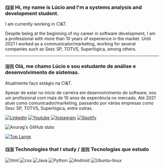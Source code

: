 
### 🇬🇧 Hi, my name is Lúcio and I'm a systems analysis and development student.
I am currently working in CI&T.

Despite being at the beginning of my career in software development, I am a professional with more than 10 years of experience in the market. Until 2021 I worked as a communicator/marketing, working for several companies such as Sesc SP, TOTVS, Superlógica, among others.

-----

### 🇧🇷 Olá, me chamo Lúcio e sou estudante de análise e desenvolvimento de sistemas.
Atualmente faço estágio na CI&T.

Apesar de estar no início de carreira em desenvolvimento de software, sou um profissional com mais de 10 anos de experiência no mercado. Até 2021 atuei como comunicador/marketing, passando por várias empresas como Sesc SP, TOTVS, Superlógica, entre outras.

[![Linkedin](https://img.shields.io/badge/LinkedIn-0077B5?style=for-the-badge&logo=linkedin&logoColor=white)](https://www.linkedin.com/in/lucioerico/)
[![Youtube](https://img.shields.io/badge/YouTube-FF0000?style=for-the-badge&logo=youtube&logoColor=white)](https://www.youtube.com/@LucioMoriyama)
[![Instagram](https://img.shields.io/badge/Instagram-E4405F?style=for-the-badge&logo=instagram&logoColor=white)](https://www.instagram.com/moriyamalucio/)
[![Spotify](https://img.shields.io/badge/Spotify-1ED760?&style=for-the-badge&logo=spotify&logoColor=white)](https://open.spotify.com/artist/6FI7q2rSPDwN2YmmtJGGda?si=L00wv8tRRACBFRReG8m9SQ)

![Anurag's GitHub stats](https://github-readme-stats.vercel.app/api?username=lucioerico&show_icons=true&theme=radical)



[![Top Langs](https://github-readme-stats.vercel.app/api/top-langs/?username=lucioerico&layout=compact)](https://github.com/anuraghazra/github-readme-stats)


### 🇬🇧  Technologies that I study / 🇧🇷 Tecnologias que estudo

<div style="display: inline_block">
   <img align="center" alt="html" src="https://img.shields.io/badge/HTML-239120?style=for-the-badge&logo=html5&logoColor=white"/>
   <img align="center" alt="css" src="https://img.shields.io/badge/CSS-239120?&style=for-the-badge&logo=css3&logoColor=white"/>
     <img align="center" alt="Java" src="https://img.shields.io/badge/Java-ED8B00?style=for-the-badge&logo=java&logoColor=white"/>
       <img align="center" alt="Python" src="https://img.shields.io/badge/Python-3776AB?style=for-the-badge&logo=python&logoColor=white"/>
         <img align="center" alt="Android" src="https://img.shields.io/badge/Android-3DDC84?style=for-the-badge&logo=android&logoColor=white"/>
           <img align="center" alt="Ubuntu-linux" src="https://img.shields.io/badge/Ubuntu-E95420?style=for-the-badge&logo=ubuntu&logoColor=white"/>

</div>
